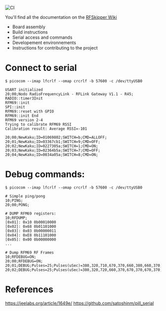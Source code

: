 ![CI](https://github.com/ofauchon/rfskipper/workflows/build/badge.svg)

You'll find all the documentation on the [RFSkipper Wiki](https://github.com/ofauchon/rfskipper-docs/wiki)

- Board assembly
- Build instructions
- Serial access and commands
- Developement environnements
- Instructions for contributing to the project


# Connect to serial

```
$ picocom --imap lfcrlf --omap crcrlf -b 57600 -c /dev/ttyUSB0

USART initialized
20;00;Nodo RadioFrequencyLink - RFLink Gateway V1.1 - R45;
RADIO::timer3Init
RFM69::init
SPI::init
RFM69::reset with GPIO 
RFM69::init End
RFM69 version 2-4
Trying to calibrate RFM69 RSSI
Calibration result: Average RSSI=-101

20;00;NewKaku;ID=01069802;SWITCH=b;CMD=ALLOFF;
20;01;NewKaku;ID=03367cb1;SWITCH=9;CMD=OFF;
20;02;NewKaku;ID=0227305a;SWITCH=1;CMD=ON;
20;03;NewKaku;ID=02364b5a;SWITCH=7;CMD=OFF;
20;04;NewKaku;ID=0034a05a;SWITCH=8;CMD=ON;

```

# Debug commands: 

```
$ picocom --imap lfcrlf --omap crcrlf -b 57600 -c /dev/ttyUSB0

# Simple ping/pong
10;PING;
20;00;PONG;

# DUMP RFM69 registers:
10;RFDUMP;
[0x01]: 0x10 0b00010000
[0x02]: 0x68 0b01101000
[0x03]: 0x03 0b00000011
[0x04]: 0xE8 0b11101000
[0x05]: 0x00 0b00000000
...

# Dump RFM69 RF Frames
10;RFDEBUG=ON;
20;00;RFDEBUG=ON;
20;01;DEBUG;Pulses=25;Pulses(uSec)=380,320,710,670,370,660,380,660,370,320,720,670,370,320,720,660,370,320,720,670,370,320,720,660,370;
20;02;DEBUG;Pulses=25;Pulses(uSec)=380,320,720,660,370,670,370,670,370,320,710,670,370,320,720,670,370,320,720,660,370,330,710,680,360;

```

# References 

https://jeelabs.org/article/1649e/
https://github.com/satoshinm/pill_serial

